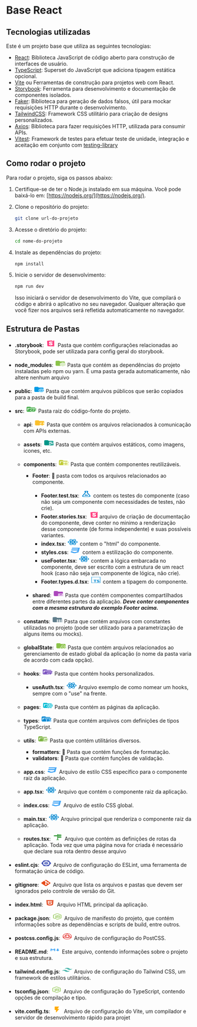 # Base React

## Tecnologias utilizadas

Este é um projeto base que utiliza as seguintes tecnologias:

- [React](https://reactjs.org/): Biblioteca JavaScript de código aberto para construção de interfaces de usuário.
- [TypeScript](https://www.typescriptlang.org/): Superset do JavaScript que adiciona tipagem estática opcional.
- [Vite](https://vitejs.dev/) ou Ferramentas de construção para projetos web com React.
- [Storybook](https://storybook.js.org/): Ferramenta para desenvolvimento e documentação de componentes isolados.
- [Faker](https://github.com/marak/Faker.js/): Biblioteca para geração de dados falsos, útil para mockar requisições HTTP durante o desenvolvimento.
- [TailwindCSS](https://tailwindcss.com/): Framework CSS utilitário para criação de designs personalizados.
- [Axios](https://axios-http.com/): Biblioteca para fazer requisições HTTP, utilizada para consumir APIs.
- [Vitest](https://vitest.dev/): Framework de testes para efetuar teste de unidade, integração e aceitação em conjunto com [testing-library](https://testing-library.com/)

## Como rodar o projeto

Para rodar o projeto, siga os passos abaixo:

1. Certifique-se de ter o Node.js instalado em sua máquina. Você pode baixá-lo em: [https://nodejs.org/](https://nodejs.org/).

2. Clone o repositório do projeto:

   ```bash
   git clone url-do-projeto
   ```

3. Acesse o diretório do projeto:

   ```bash
   cd nome-do-projeto
   ```

4. Instale as dependências do projeto:

   ```bash
   npm install
   ```

5. Inicie o servidor de desenvolvimento:

   ```bash
   npm run dev
   ```

   Isso iniciará o servidor de desenvolvimento do Vite, que compilará o código e abrirá o aplicativo no seu navegador. Qualquer alteração que você fizer nos arquivos será refletida automaticamente no navegador.

## Estrutura de Pastas

- **.storybook**: <img src="src/assets/icons/storybook.svg" alt="Alt text" width="30" height="20" >
  Pasta que contém configurações relacionadas ao Storybook, pode ser utilizada para config geral do storybook.
- **node_modules**: <img src="src/assets/icons/node_modules.svg" alt="Alt text" width="30" height="20" >
  Pasta que contém as dependências do projeto instaladas pelo npm ou yarn. É uma pasta gerada automaticamente, não altere nenhum arquivo
- **public**: <img src="src/assets/icons/public.svg" alt="Alt text" width="30" height="20" > Pasta que contém arquivos públicos que serão copiados para a pasta de build final.
- **src**: <img src="src/assets/icons/src.svg" alt="Alt text" width="30" height="20" > Pasta raiz do código-fonte do projeto.

  - **api**: <img src="src/assets/icons/api.svg" alt="Alt text" width="30" height="20" > Pasta que contém os arquivos relacionados à comunicação com APIs externas.
  - **assets**: <img src="src/assets/icons/image.svg" alt="Alt text" width="30" height="20" > Pasta que contém arquivos estáticos, como imagens, icones, etc.
  - **components**: <img src="src/assets/icons/component.svg" alt="Alt text" width="30" height="20" > Pasta que contém componentes reutilizáveis.

    - **Footer**: 📂 pasta com todos os arquivos relacionados ao componente.

      - **Footer.test.tsx**: <img src="src/assets/icons/test.svg" alt="Alt text" width="30" height="20" > contem os testes do componente (caso não seja um componente com necessidades de testes, não crie).
      - **Footer.stories.tsx**: <img src="src/assets/icons/storybook.svg" alt="Alt text" width="30" height="20" >arquivo de criação de documentação do componente, deve conter no minimo a renderização desse componente (de forma independente) e suas possíveis variantes.
      - **index.tsx**: <img src="src/assets/icons/react.svg" alt="Alt text" width="30" height="20" > contem o "html" do componente.
      - **styles.css**: <img src="src/assets/icons/css.svg" alt="Alt text" width="30" height="20" > contem a estilização do componente.
      - **useFooter.tsx**: <img src="src/assets/icons/react.svg" alt="Alt text" width="30" height="20" > contem a lógica embarcada no componente, deve ser escrito com a estrutura de um react hook (caso não seja um componente de lógica, não crie).
      - **Footer.types.d.tsx**: <img src="src/assets/icons/dType.svg" alt="Alt text" width="30" height="20" > contem a tipagem do componente.

    - **shared**: <img src="src/assets/icons/shared.svg" alt="Alt text" width="30" height="20" > Pasta que contém componentes compartilhados entre diferentes partes da aplicação. **_Deve conter componentes com a mesma estrutura do exemplo Footer acima._**

  - **constants**: <img src="src/assets/icons/constant.svg" alt="Alt text" width="30" height="20" > Pasta que contém arquivos com constantes utilizadas no projeto (pode ser utilizado para a parametrização de alguns items ou mocks).
  - **globalState**: <img src="src/assets/icons/global.svg" alt="Alt text" width="30" height="20" > Pasta que contém arquivos relacionados ao gerenciamento de estado global da aplicação (o nome da pasta varia de acordo com cada opção).
  - **hooks**: <img src="src/assets/icons/hooks.svg" alt="Alt text" width="30" height="20" > Pasta que contém hooks personalizados.
    - **useAuth.tsx**: <img src="src/assets/icons/react.svg" alt="Alt text" width="30" height="20" > Arquivo exemplo de como nomear um hooks, sempre com o "use" na frente.
  - **pages**: <img src="src/assets/icons/folder-react-components-open.svg" alt="Alt text" width="30" height="20" > Pasta que contém as páginas da aplicação.
  - **types**: <img src="src/assets/icons/types.svg" alt="Alt text" width="30" height="20" > Pasta que contém arquivos com definições de tipos TypeScript.
  - **utils**: <img src="src/assets/icons/utils.svg" alt="Alt text" width="30" height="20" > Pasta que contém utilitários diversos.
    - **formatters**: 📁 Pasta que contém funções de formatação.
    - **validators**: 📁 Pasta que contém funções de validação.
  - **app.css**: <img src="src/assets/icons/css.svg" alt="Alt text" width="30" height="20" > Arquivo de estilo CSS específico para o componente raiz da aplicação.
  - **app.tsx**: <img src="src/assets/icons/react.svg" alt="Alt text" width="30" height="20" > Arquivo que contém o componente raiz da aplicação.
  - **index.css**: <img src="src/assets/icons/css.svg" alt="Alt text" width="30" height="20" > Arquivo de estilo CSS global.
  - **main.tsx**: <img src="src/assets/icons/react.svg" alt="Alt text" width="30" height="20" > Arquivo principal que renderiza o componente raiz da aplicação.
  - **routes.tsx**: <img src="src/assets/icons/routes.svg" alt="Alt text" width="30" height="20" > Arquivo que contém as definições de rotas da aplicação. Toda vez que uma página nova for criada é necessário que declare sua rota dentro desse arquivo

- **eslint.cjs**: <img src="src/assets/icons/lint.svg" alt="Alt text" width="30" height="20" > Arquivo de configuração do ESLint, uma ferramenta de formatação única de código.
- **gitignore**: <img src="src/assets/icons/git.svg" alt="Alt text" width="30" height="20" > Arquivo que lista os arquivos e pastas que devem ser ignorados pelo controle de versão do Git.
- **index.html**: <img src="src/assets/icons/html.svg" alt="Alt text" width="30" height="20" > Arquivo HTML principal da aplicação.
- **package.json**: <img src="src/assets/icons/nodejs.svg" alt="Alt text" width="30" height="20" > Arquivo de manifesto do projeto, que contém informações sobre as dependências e scripts de build, entre outros.
- **postcss.config.js**: <img src="src/assets/icons/postcss.svg" alt="Alt text" width="30" height="20" > Arquivo de configuração do PostCSS.
- **README.md**: <img src="src/assets/icons/markdown.svg" alt="Alt text" width="30" height="20" > Este arquivo, contendo informações sobre o projeto e sua estrutura.
- **tailwind.config.js**: <img src="src/assets/icons/tailwindcss.svg" alt="Alt text" width="30" height="20" > Arquivo de configuração do Tailwind CSS, um framework de estilos utilitários.
- **tsconfig.json**: <img src="src/assets/icons/nodejs.svg" alt="Alt text" width="30" height="20" > Arquivo de configuração do TypeScript, contendo opções de compilação e tipo.
- **vite.config.ts**: <img src="src/assets/icons/vite.svg" alt="Alt text" width="30" height="20" > Arquivo de configuração do Vite, um compilador e servidor de desenvolvimento rápido para projet
